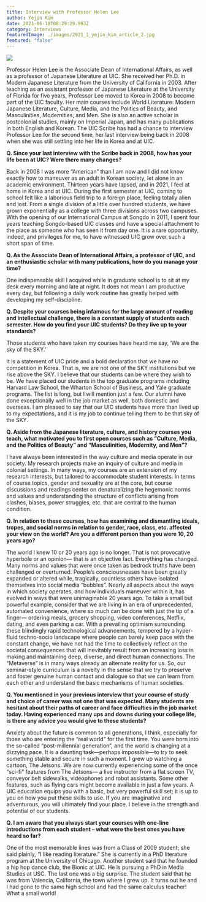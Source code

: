 ```yaml
---
title: Interview with Professor Helen Lee
author: Yejin Kim
date: 2021-06-18T08:29:29.993Z
category: Interviews
featuredImage: ./images/2021_1_yejin_kim_article_2.jpg
featured: "false"
---
```

![](images/2021_1_yejin_kim_article_2.jpg)

<!--StartFragment-->

Professor Helen Lee is the Associate Dean of International Affairs, as well as a professor of Japanese Literature at UIC. She received her Ph.D. in Modern Japanese Literature from the University of California in 2003. After teaching as an assistant professor of Japanese Literature at the University of Florida for five years, Professor Lee moved to Korea in 2008 to become part of the UIC faculty. Her main courses include World Literature: Modern Japanese Literature, Culture, Media, and the Politics of Beauty, and Masculinities, Modernities, and Men. She is also an active scholar in postcolonial studies, mainly on Imperial Japan, and has many publications in both English and Korean. The UIC Scribe has had a chance to interview Professor Lee for the second time, her last interview being back in 2008 when she was still settling into her life in Korea and at UIC.



**Q. Since your last interview with the Scribe back in 2008, how has your life been at UIC? Were there many changes?**

Back in 2008 I was more “American” than I am now and I did not know exactly how to maneuver as an adult in Korean society, let alone in an academic environment. Thirteen years have lapsed, and in 2021, I feel at home in Korea and at UIC. During the first semester at UIC, coming to school felt like a laborious field trip to a foreign place, feeling totally alien and lost. From a single division of a little over hundred students, we have grown exponentially as a college with three divisions across two campuses. With the opening of our International Campus at Songdo in 2011, I spent four years teaching Songdo-based UIC classes and have a special attachment to the place as someone who has seen it from day one. It is a rare opportunity, indeed, and privileges for me, to have witnessed UIC grow over such a short span of time.

**Q. As the Associate Dean of International Affairs, a professor of UIC, and an enthusiastic scholar with many publications, how do you manage your time?**

One indispensable skill I acquired while in graduate school is to sit at my desk every morning and late at night. It does not mean I am productive every day, but following a daily work routine has greatly helped with developing my self-discipline.



**Q. Despite your courses being infamous for the large amount of reading and intellectual challenge, there is a constant supply of students each semester. How do you find your UIC students? Do they live up to your standards?**

Those students who have taken my courses have heard me say, ‘We are the sky of the SKY.’

It is a statement of UIC pride and a bold declaration that we have no competition in Korea. That is, we are not one of the SKY institutions but we rise above the SKY. I believe that our students can be where they wish to be. We have placed our students in the top graduate programs including Harvard Law School, the Wharton School of Business, and Yale graduate programs. The list is long, but I will mention just a few. Our alumni have done exceptionally well in the job market as well, both domestic and overseas. I am pleased to say that our UIC students have more than lived up to my expectations, and it is my job to continue telling them to be that sky of the SKY.



**Q. Aside from the Japanese literature, culture, and history courses you teach, what motivated you to first open courses such as “Culture, Media, and the Politics of Beauty” and “Masculinities, Modernity, and Men”?**

I have always been interested in the way culture and media operate in our society. My research projects make an inquiry of culture and media in colonial settings. In many ways, my courses are an extension of my research interests, but tailored to accommodate student interests. In terms of course topics, gender and sexuality are at the core, but course discussions and readings center on denaturalizing the hegemonic norms and values and understanding the structure of conflicts arising from clashes, biases, power struggles, etc. that are central to the human condition.

**Q. In relation to these courses, how has examining and dismantling ideals, tropes, and social norms in relation to gender, race, class, etc. affected your view on the world? Are you a different person than you were 10, 20 years ago?**

The world I knew 10 or 20 years ago is no longer. That is not provocative hyperbole or an opinion— that is an objective fact. Everything has changed. Many norms and values that were once taken as bedrock truths have been challenged or overturned. People’s consciousnesses have been greatly expanded or altered while, tragically, countless others have isolated themselves into social media “bubbles”. Nearly all aspects about the ways in which society operates, and how individuals maneuver within it, has evolved in ways that were unimaginable 20 years ago. To take a small but powerful example, consider that we are living in an era of unprecedented, automated convenience, where so much can be done with just the tip of a finger— ordering meals, grocery shopping, video conferences, Netflix, dating, and even parking a car. With a prevailing optimism surrounding these blindingly rapid technological advancements, tempered by a hyper-fluid techno-socio landscape where people can barely keep pace with the constant change, we have not had the time to collectively reflect on the societal consequences that will inevitably result from an increasing loss in making and maintaining deep, diverse, and direct human connections. The “Metaverse” is in many ways already an alternate reality for us. So, our seminar-style curriculum is a novelty in the sense that we try to preserve and foster genuine human contact and dialogue so that we can learn from each other and understand the basic mechanisms of human societies.



**Q. You mentioned in your previous interview that your course of study and choice of career was not one that was expected. Many students are hesitant about their paths of career and face difficulties in the job market today. Having experienced many ups and downs during your college life, is there any advice you would give to these students?**

Anxiety about the future is common to all generations, I think, especially for those who are entering the “real world” for the first time. You were born into the so-called “post-millennial generation”, and the world is changing at a dizzying pace. It is a daunting task—perhaps impossible—to try to seek something stable and secure in such a moment. I grew up watching a cartoon, The Jetsons. We are now currently experiencing some of the once “sci-fi” features from The Jetsons— a live instructor from a flat screen TV, conveyor belt sidewalks, videophones and robot assistants. Some other features, such as flying cars might become available in just a few years. A UIC education equips you with a basic, but very powerful skill set; it is up to you on how you put these skills to use. If you are imaginative and adventurous, you will ultimately find your place. I believe in the strength and potential of our students.



**Q. I am aware that you always start your courses with one-line introductions from each student – what were the best ones you have heard so far?**

One of the most memorable lines was from a Class of 2009 student; she said plainly, “I like reading literature.” She is currently in a PhD literature program at the University of Chicago. Another student said that he founded a hip hop dance club, the Bionic at UIC. He is pursuing a PhD in Media Studies at USC. The last one was a big surprise. The student said that he was from Valencia, California, the town where I grew up. It turns out he and I had gone to the same high school and had the same calculus teacher! What a small world!



<!--EndFragment-->